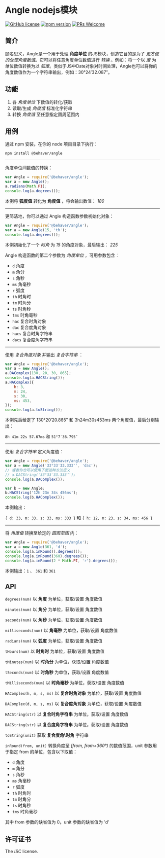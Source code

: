# Angle nodejs模块

[![GitHub license](https://img.shields.io/badge/license-ISC-green.svg)](#) [![npm version](https://img.shields.io/npm/v/react.svg?style=flat)](https://www.npmjs.com/package/@behaver/angle) [![PRs Welcome](https://img.shields.io/badge/PRs-welcome-brightgreen.svg)](#)

## 简介

顾名思义，Angle是一个用于处理 **角度单位** 的JS模块，创造它目的是为了 *更方便的处理角度数值*。它可以将任意角度单位数值进行 *转换* 。例如：将一个以 *度* 为单位数值转换为以 *弧度*。类似于JS中Date对象对时间处理，Angle也可以将你的角度数值作为一个字符串输出，例如：30°24′32.087″。

## 功能

1. 各 *角度单位* 下数值的转化/获取
2. 读取/生成 *角度值* 标准化字符串
3. 转换 *角度值* 至任意指定圆周范围内

## 用例

通过 npm 安装，在你的 node 项目目录下执行：

`npm install @behaver/angle`

-----

角度单位间数值的转换：

```js
var Angle = require('@behaver/angle');
var a = new Angle();
a.radians(Math.PI);
console.log(a.degrees());
```

本例将 **弧度值** 转化为 **角度值** ，将会输出数值： *180*

-----

更简洁地，你可以通过 Angle 构造函数参数初始化对象：

```js
var Angle = require('@behaver/angle');
var a = new Angle(15, 'th');
console.log(a.degrees());
```

本例初始化了一个 *时角* 为 *15* 的角度对象，最后输出： *225*

Angle 构造函数的第二个参数为 *角度单位* ，可用参数包含：

* `d` 角度
* `m` 角分
* `s` 角秒
* `ms` 角毫秒
* `r` 弧度
* `th` 时角时
* `tm` 时角分
* `ts` 时角秒
* `tms` 时角毫秒
* `hac` 复合时角对象
* `dac` 复合度角对象
* `hacs` 复合时角字符串
* `dacs` 复合度角字符串

-----

使用 *复合角度对象* 并输出 *复合字符串* ：

```js
var Angle = require('@behaver/angle');
var a = new Angle();
a.DAComplex(130, 20, 30, 865);
console.log(a.HACString());
a.HAComplex({
	h: 3,
	m: 24,
	s: 30,
	ms: 453,
});
console.log(a.toString());
```

本例先后给定了 130°20′20.865″ 和 3h24m30s453ms 两个角度值，最后分别输出：

`8h 41m 22s 57.67ms` 和 `51°7′36.795″`

---

使用 *复合字符串* 定义角度值：

```js
var Angle = require('@behaver/angle');
var a = new Angle('33°33′33.333″', 'dac');
// 或者你也可以使用下面这种方法定义
// a.DACString('33°33′33.333″');
console.log(a.DAComplex());

var b = new Angle;
b.HACString('12h 23m 34s 456ms');
console.log(b.HAComplex());
```

本例输出：

`{ d: 33, m: 33, s: 33, ms: 333 }` 和 `{ h: 12, m: 23, s: 34, ms: 456 }`

---

将 *角度值* 转换至给定的 *圆周范围* 内：

```js
var Angle = require('@behaver/angle');
var a = new Angle(361, 'd');
console.log(a.inRound().degrees());
console.log(a.inRound(360).degrees());
console.log(a.inRound(2 * Math.PI, 'r').degrees());
```

本例输出：`1` 、 `361` 和 `361`

## API

`degrees(num)`
以 **角度** 为单位，获取/设置 角度数值

`minutes(num)`
以 **角分** 为单位，获取/设置 角度数值

`seconds(num)`
以 **角秒** 为单位，获取/设置 角度数值

`milliseconds(num)`
以 **角毫秒** 为单位，获取/设置 角度数值

`radians(num)`
以 **弧度** 为单位，获取/设置 角度数值

`tHours(num)`
以 **时角时** 为单位，获取/设置 角度数值

`tMinutes(num)`
以 **时角分** 为单位，获取/设置 角度数值

`tSeconds(num)`
以 **时角秒** 为单位，获取/设置 角度数值

`tMilliseconds(num)`
以 **时角毫秒** 为单位，获取/设置 角度数值

`HAComplex(h, m, s, ms)`
以 **复合时角对象** 为单位，获取/设置 角度数值

`DAComplex(d, m, s, ms)`
以 **复合度角对象** 为单位，获取/设置 角度数值

`HACString(str)`
以 **复合时角字符串** 为单位，获取/设置 角度数值

`DACString(str)`
以 **复合度角字符串** 为单位，获取/设置 角度数值

`toString(unit)`
获取 **复合度角\时角** 字符串

`inRound(from, unit)`
转换角度至 *[from, from+360°)* 的数值范围，unit 参数用于指定 from 的单位，包含以下取值：

* `d` 角度
* `m` 角分
* `s` 角秒
* `ms` 角毫秒
* `r` 弧度
* `th` 时角时
* `tm` 时角分
* `ts` 时角秒
* `tms` 时角毫秒

其中 from 参数的缺省值为 0，unit 参数的缺省值为 'd'

## 许可证书

The *ISC* license.